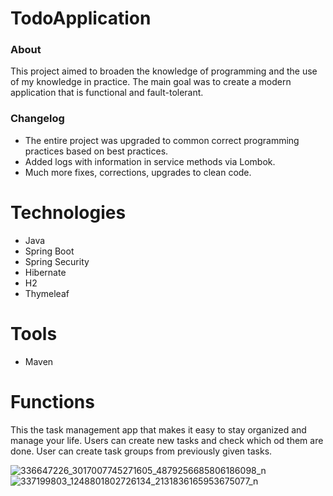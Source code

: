 # TodoApplication


### About
This project aimed to broaden the knowledge of programming and the use of my knowledge in practice. 
The main goal was to create a modern application that is functional and fault-tolerant. 


### Changelog
* The entire project was upgraded to common correct programming practices based on best practices.
* Added logs with information in service methods via Lombok.
* Much more fixes, corrections, upgrades to clean code.

# Technologies
* Java 
* Spring Boot
* Spring Security
* Hibernate
* H2
* Thymeleaf

# Tools
* Maven

# Functions
This the task management app that makes it easy to stay organized and manage your life.
Users can create new tasks and check which od them are  done.
User can create task groups from previously given tasks.

![336647226_3017007745271605_4879256685806186098_n](https://user-images.githubusercontent.com/81915391/227904344-bf4abc67-f674-4b0d-b1df-d90a3f362c3f.png)
![337199803_1248801802726134_2131836165953675077_n](https://user-images.githubusercontent.com/81915391/227904349-ec3e42d1-3a50-4a8b-a0e6-645775b370eb.png)



